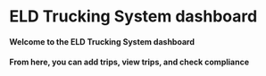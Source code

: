 # ELD Trucking System dashboard

#### Welcome to the ELD Trucking System dashboard

#### From here, you can add trips, view trips, and check compliance
